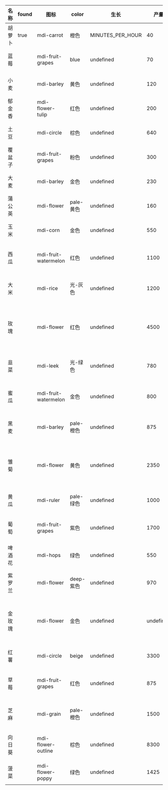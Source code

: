 | 名称  | found | 图标  | color | 生长  | 产量  |  层  | 类型  | cost | 稀有掉落 |
| --- | ----- | --- | ----- | --- | --- | --- | --- | ---- | ---- |
| 胡萝卜 | true | mdi-carrot | 橙色 | MINUTES_PER_HOUR | 40 | 0 | 仅蔬菜 |  |  |
| 蓝莓 |  | mdi-fruit-grapes | blue | undefined | 70 | 1 | 仅浆果 |  |  |
| 小麦 |  | mdi-barley | 黄色 | undefined | 120 | 2 | 仅粮食 |  |  |
| 郁金香 |  | mdi-flower-tulip | 红色 | undefined | 200 | 3 | 仅鲜花 |  |  |
| 土豆 |  | mdi-circle | 棕色 | undefined | 640 | 4 | 仅蔬菜 | {"黄金":1} | [{"name":"土豆水","类型":"consumable","几率":0.15,"value":3}] |
| 覆盆子 |  | mdi-fruit-grapes | 粉色 | undefined | 300 | 5 | 仅浆果 | {"黄金":1} | [{"name":"种子壳","类型":"收集 {0} ","几率":0.2,"value":6}] |
| 大麦 |  | mdi-barley | 金色 | undefined | 230 | 6 | 仅粮食 |  | [{"name":"种子壳","类型":"收集 {0} ","几率":0.06,"value":1}] |
| 蒲公英 |  | mdi-flower | pale-黄色 | undefined | 160 | 7 | 仅鲜花 | {"黄金":1} | [{"name":"花瓣","类型":"收集 {0} ","几率":0.15,"value":2}] |
| 玉米 |  | mdi-corn | 金色 | undefined | 550 | 8 | 仅蔬菜 | {"草":10} | [{"name":"虫子","类型":"收集 {0} ","几率":0.02,"value":2}] |
| 西瓜 |  | mdi-fruit-watermelon | 红色 | undefined | 1100 | 9 | 仅浆果 | {"黄金":4} | [{"name":"虫子","类型":"收集 {0} ","几率":0.1,"value":10},{"name":"蝴蝶","类型":"收集 {0} ","value":2}] |
| 大米 |  | mdi-rice | 光-灰色 | undefined | 1200 | 10 | 仅粮食 | {"黄金":2} | [{"name":"种子壳","类型":"收集 {0} ","几率":0.05,"value":12},{"name":"瓢虫","类型":"收集 {0} ","value":4}] |
| 玫瑰 |  | mdi-flower | 红色 | undefined | 4500 | 11 | 仅鲜花 | {"黄金":10} | [{"name":"花瓣","类型":"收集 {0} ","几率":0,"value":12},{"name":"瓢虫","类型":"收集 {0} ","value":10},{"name":"玫瑰水","类型":"consumable","value":8}] |
| 韭菜 |  | mdi-leek | 光-绿色 | undefined | 780 | 12 | 仅蔬菜 | {"黄金":5} | [{"name":"虫子","类型":"收集 {0} ","value":3},{"name":"瓢虫","类型":"收集 {0} ","value":3}] |
| 蜜瓜 |  | mdi-fruit-watermelon | 金色 | undefined | 800 | 13 | 仅浆果 |  | [{"name":"蝴蝶","类型":"收集 {0} ","value":2},{"name":"蜘蛛","类型":"收集 {0} ","value":1,"mult":0.5}] |
| 黑麦 |  | mdi-barley | pale-橙色 | undefined | 875 | 14 | 仅粮食 | {"黄金":3} | [{"name":"种子壳","类型":"收集 {0} ","value":20},{"name":"蜘蛛","类型":"收集 {0} ","value":1,"mult":0.5}] |
| 雏菊 |  | mdi-flower | 黄色 | undefined | 2350 | 15 | 仅鲜花 | {"黄金":8} | [{"name":"花瓣","类型":"收集 {0} ","value":12},{"name":"蝴蝶","类型":"收集 {0} ","value":10},{"name":"蜜蜂","类型":"收集 {0} ","value":10}] |
| 黄瓜 |  | mdi-ruler | pale-绿色 | undefined | 1000 | 16 | 仅蔬菜 | {"黄金":6} | [{"name":"虫子","类型":"收集 {0} ","value":4}] |
| 葡萄 |  | mdi-fruit-grapes | 紫色 | undefined | 1700 | 17 | 仅浆果 | {"黄金":9} | [{"name":"瓢虫","类型":"收集 {0} ","value":7},{"name":"蜜蜂","类型":"收集 {0} ","value":10}] |
| 啤酒花 |  | mdi-hops | 绿色 | undefined | 550 | 18 | 仅粮食 | {"黄金":5} | [{"name":"蜘蛛","类型":"收集 {0} ","value":1,"mult":0.5}] |
| 紫罗兰 |  | mdi-flower | deep-紫色 | undefined | 970 | 19 | 仅鲜花 | {"花瓣":5} | [{"name":"花瓣","类型":"收集 {0} ","value":3},{"name":"蜜蜂","类型":"收集 {0} ","value":3}] |
| 金玫瑰 |  | mdi-flower | 金色 | undefined | undefined | 20 | 仅鲜花 | {"黄金":100} | [{"name":"花瓣","类型":"收集 {0} ","value":30},{"name":"金色花瓣","类型":"收集 {0} ","value":1,"mult":0.05},{"name":"玫瑰水","类型":"consumable","value":100}] |
| 红薯 |  | mdi-circle | beige | undefined | 3300 | 20 | 仅蔬菜 | {"黄金":8} | [{"name":"虫子","类型":"收集 {0} ","value":8}] |
| 草莓 |  | mdi-fruit-grapes | 红色 | undefined | 875 | 21 | 仅浆果 | {"蝴蝶":1} | [{"name":"瓢虫","类型":"收集 {0} ","value":8},{"name":"蜜蜂","类型":"收集 {0} ","value":5}] |
| 芝麻 |  | mdi-grain | pale-橙色 | undefined | 1500 | 22 | 仅粮食 | {"黄金":5,"种子壳":25} | [{"name":"小种子","类型":"收集 {0} ","value":3},{"name":"蜘蛛","类型":"收集 {0} ","value":1,"mult":0.5}] |
| 向日葵 |  | mdi-flower-outline | 棕色 | undefined | 8300 | 23 | 仅鲜花 | {"黄金":14} | [{"name":"小种子","类型":"收集 {0} ","value":15},{"name":"花瓣","类型":"收集 {0} ","value":4}] |
| 菠菜 |  | mdi-flower-poppy | 绿色 | undefined | 1425 | 24 | 仅蔬菜 | {"黄金":3,"草":100} | [{"name":"虫子","类型":"收集 {0} ","value":3}] |
